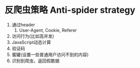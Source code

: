 # 反爬虫策略 Anti-spider strategy

1. 通过header
    1. User-Agent, Cookie, Referer
2. 访问行为(比如高并发)
3. JavaScript动态计算
4. 验证码
5. 蜜罐(设置一些普通用户访问不到的内容)
6. 识别到爬虫，返回假数据
